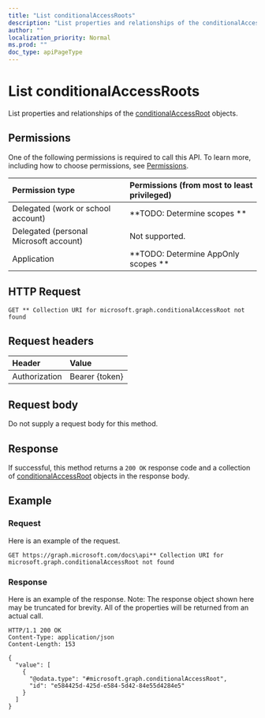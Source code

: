 ```yaml
---
title: "List conditionalAccessRoots"
description: "List properties and relationships of the conditionalAccessRoot objects."
author: ""
localization_priority: Normal
ms.prod: ""
doc_type: apiPageType
---
```


# List conditionalAccessRoots

List properties and relationships of the [conditionalAccessRoot](../resources/conditionalaccessroot.md) objects.

## Permissions
One of the following permissions is required to call this API. To learn more, including how to choose permissions, see [Permissions](/concepts/permissions-reference.md).

|Permission type|Permissions (from most to least privileged)|
|:---|:---|
|Delegated (work or school account)|**TODO: Determine scopes **|
|Delegated (personal Microsoft account)|Not supported.|
|Application|**TODO: Determine AppOnly scopes **|

## HTTP Request
<!-- {
  "blockType": "ignored"
}
-->
``` http
GET ** Collection URI for microsoft.graph.conditionalAccessRoot not found
```

## Request headers
|Header|Value|
|:---|:---|
|Authorization|Bearer {token}|

## Request body
Do not supply a request body for this method.

## Response
If successful, this method returns a `200 OK` response code and a collection of [conditionalAccessRoot](../resources/conditionalaccessroot.md) objects in the response body.

## Example

### Request
Here is an example of the request.
<!-- {
  "blockType": "request",
  "name": "get_conditionalaccessroot"
}
-->
``` http
GET https://graph.microsoft.com/docs\api** Collection URI for microsoft.graph.conditionalAccessRoot not found
```

### Response
Here is an example of the response. Note: The response object shown here may be truncated for brevity. All of the properties will be returned from an actual call.
<!-- {
  "blockType": "response",
  "truncated": true,
  "@odata.type": "collection(microsoft.graph.conditionalaccessroot)"
}
-->
``` http
HTTP/1.1 200 OK
Content-Type: application/json
Content-Length: 153

{
  "value": [
    {
      "@odata.type": "#microsoft.graph.conditionalAccessRoot",
      "id": "e584425d-425d-e584-5d42-84e55d4284e5"
    }
  ]
}
```

